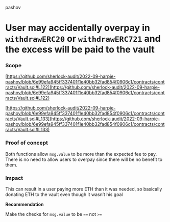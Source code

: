 pashov
# User may accidentally overpay in `withdrawERC20` or `withdrawERC721` and the excess will be paid to the vault

### Scope

[https://github.com/sherlock-audit/2022-09-harpie-pashov/blob/6e99efa945ff337401f1e40bb32fad854f0906c1/contracts/contracts/Vault.sol#L122](https://github.com/sherlock-audit/2022-09-harpie-pashov/blob/6e99efa945ff337401f1e40bb32fad854f0906c1/contracts/contracts/Vault.sol#L122)

[https://github.com/sherlock-audit/2022-09-harpie-pashov/blob/6e99efa945ff337401f1e40bb32fad854f0906c1/contracts/contracts/Vault.sol#L133](https://github.com/sherlock-audit/2022-09-harpie-pashov/blob/6e99efa945ff337401f1e40bb32fad854f0906c1/contracts/contracts/Vault.sol#L133)

### Proof of concept

Both functions allow `msg.value` to be more than the expected fee to pay. There is no need to allow users to overpay since there will be no benefit to them.

### Impact

This can result in a user paying more ETH than it was needed, so basically donating ETH to the vault even though it wasn’t his goal

**Recommendation**

Make the checks for `msg.value` to be `==` not `>=`